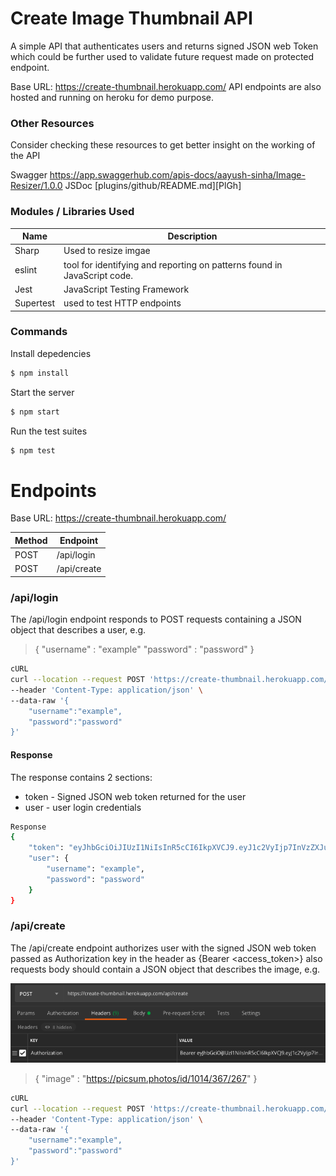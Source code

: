 # Create Image Thumbnail API
A simple API that authenticates users and returns signed JSON web Token which could be further used to validate future request made on protected endpoint.

Base URL: https://create-thumbnail.herokuapp.com/
API endpoints are also hosted and running on heroku for demo purpose.
  ### Other Resources
Consider checking these resources to get better insight on the working of the API

 Swagger    https://app.swaggerhub.com/apis-docs/aayush-sinha/Image-Resizer/1.0.0 
 JSDoc   [plugins/github/README.md][PlGh] 
### Modules / Libraries Used 


| Name | Description |
| ------ | ------ |
| Sharp | Used to resize imgae |
| eslint | tool for identifying and reporting on patterns found in JavaScript code.
| Jest | JavaScript Testing Framework |
| Supertest | used to test HTTP endpoints |

### Commands

Install depedencies

```sh
$ npm install
```

Start the server

```sh
$ npm start
```
Run the test suites

```sh
$ npm test
```

# Endpoints
Base URL: https://create-thumbnail.herokuapp.com/

| Method | Endpoint |
| ------ | ------ |
| POST | /api/login |
| POST | /api/create |

### /api/login
The /api/login endpoint responds to POST requests containing a JSON object that describes a user, e.g.

> {
> "username" : "example"
>  "password" : "password"
> }
```sh
cURL
curl --location --request POST 'https://create-thumbnail.herokuapp.com/api/login' \
--header 'Content-Type: application/json' \
--data-raw '{
	"username":"example",
	"password":"password"
}'
```
#### Response
The response contains 2 sections:
* token - Signed JSON web token returned for the user
* user - user login credentials

```sh
Response
{
    "token": "eyJhbGciOiJIUzI1NiIsInR5cCI6IkpXVCJ9.eyJ1c2VyIjp7InVzZXJuYW1lIjoiZXhhbXBsZSIsInBhc3N3b3JkIjoicGFzc3dvcmQifSwiaWF0IjoxNTkwMzE1Nzk5fQ.eONkaSdkZRUUz4Z_pUMGYz7jIrePaX78P8iJbxYkMd8",
    "user": {
        "username": "example",
        "password": "password"
    }
}
```

### /api/create
The /api/create endpoint authorizes user with the signed JSON web token passed as Authorization key in the header as {Bearer <access_token>} also requests body should contain a JSON object that describes the image, e.g.

<img src="image/Screenshot 2020-05-24 at 16.12.22.png">


> {
> "image" : "https://picsum.photos/id/1014/367/267"
> }
```sh
cURL
curl --location --request POST 'https://create-thumbnail.herokuapp.com/api/login' \
--header 'Content-Type: application/json' \
--data-raw '{
	"username":"example",
	"password":"password"
}'
```
